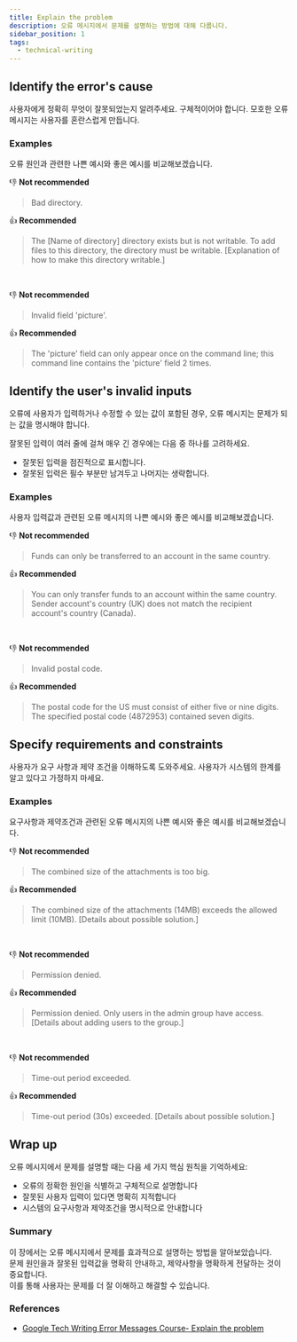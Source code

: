 ```yaml
---
title: Explain the problem
description: 오류 메시지에서 문제를 설명하는 방법에 대해 다룹니다.
sidebar_position: 1
tags:
  - technical-writing
---
```


## Identify the error's cause

사용자에게 정확히 무엇이 잘못되었는지 알려주세요. 구체적이어야 합니다. 모호한 오류 메시지는 사용자를 혼란스럽게 만듭니다.

### Examples

오류 원인과 관련한 나쁜 예시와 좋은 예시를 비교해보겠습니다.

👎 **Not recommended**
> Bad directory.

👍 **Recommended**
> The [Name of directory] directory exists but is not writable. To add files to this directory, the directory must be writable. [Explanation of how to make this directory writable.]

<br />

👎 **Not recommended**
> Invalid field 'picture'.

👍 **Recommended**
> The 'picture' field can only appear once on the command line; this command line contains the 'picture' field 2 times.

## Identify the user's invalid inputs

오류에 사용자가 입력하거나 수정할 수 있는 값이 포함된 경우, 오류 메시지는 문제가 되는 값을 명시해야 합니다.

잘못된 입력이 여러 줄에 걸쳐 매우 긴 경우에는 다음 중 하나를 고려하세요. 
- 잘못된 입력을 점진적으로 표시합니다.
- 잘못된 입력은 필수 부분만 남겨두고 나머지는 생략합니다.

### Examples

사용자 입력값과 관련된 오류 메시지의 나쁜 예시와 좋은 예시를 비교해보겠습니다.

👎 **Not recommended**
> Funds can only be transferred to an account in the same country.

👍 **Recommended**
> You can only transfer funds to an account within the same country. Sender account's country (UK) does not match the recipient account's country (Canada).

<br />

👎 **Not recommended**
> Invalid postal code.

👍 **Recommended**
> The postal code for the US must consist of either five or nine digits.   
> The specified postal code (4872953) contained seven digits.


## Specify requirements and constraints 

사용자가 요구 사항과 제약 조건을 이해하도록 도와주세요.
사용자가 시스템의 한계를 알고 있다고 가정하지 마세요.

### Examples
요구사항과 제약조건과 관련된 오류 메시지의 나쁜 예시와 좋은 예시를 비교해보겠습니다.

👎 **Not recommended**
> The combined size of the attachments is too big.

👍 **Recommended**
> The combined size of the attachments (14MB) exceeds the allowed limit (10MB). [Details about possible solution.]

<br />

👎 **Not recommended**
> Permission denied.

👍 **Recommended**
> Permission denied. Only users in the admin group have access. [Details about adding users to the group.]

<br />

👎 **Not recommended**
> Time-out period exceeded.

👍 **Recommended**
> Time-out period (30s) exceeded. [Details about possible solution.]


## Wrap up

오류 메시지에서 문제를 설명할 때는 다음 세 가지 핵심 원칙을 기억하세요: 

- 오류의 정확한 원인을 식별하고 구체적으로 설명합니다
- 잘못된 사용자 입력이 있다면 명확히 지적합니다
- 시스템의 요구사항과 제약조건을 명시적으로 안내합니다

### Summary

이 장에서는 오류 메시지에서 문제를 효과적으로 설명하는 방법을 알아보았습니다.  
문제 원인을과 잘못된 입력값을 명확히 안내하고, 제약사항을 명확하게 전달하는 것이 중요합니다.  
이를 통해 사용자는 문제를 더 잘 이해하고 해결할 수 있습니다. 

### References
- [Google Tech Writing Error Messages Course- Explain the problem](https://developers.google.com/tech-writing/error-messages/identify-the-cause)